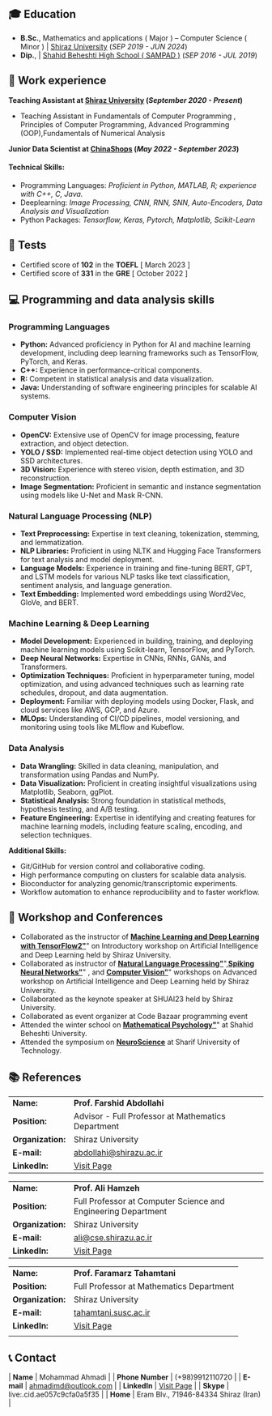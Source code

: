 ## 🎓 Education

- **B.Sc.**, Mathematics and applications  ( Major ) – Computer Science ( Minor )	| <a href="https://shirazu.ac.ir/" target="_blank">Shiraz University</a> (_SEP 2019 - JUN 2024_)	 			        		
- **Dip.**, | <a href="[https://cattheni.edu.in/](https://en.wikipedia.org/wiki/National_Organization_for_Development_of_Exceptional_Talents)" target="_blank">Shahid Beheshti High School ( SAMPAD )</a> (_SEP 2016 - JUL 2019_)

## 💼 Work experience 
**Teaching Assistant at <a href="https://www.fiverr.com/allanvictor_?public_mode=true" target="_blank">Shiraz University</a> (_September 2020 - Present_)**
- Teaching Assistant in Fundamentals of Computer Programming , Principles of Computer Programming, Advanced Programming (OOP),Fundamentals of Numerical Analysis

**Junior Data Scientist at <a href="https://www.fiverr.com/" target="_blank">ChinaShops</a> (_May 2022 - September 2023_)**

#### Technical Skills:

- Programming Languages: _Proficient in Python, MATLAB, R; experience with C++, C, Java._
- Deeplearning: _Image Processing, CNN, RNN, SNN, Auto-Encoders, Data Analysis and Visualization_
- Python Packages: _Tensorflow, Keras, Pytorch, Matplotlib, Scikit-Learn_

## 📃 Tests
- Certified score of **102** in the **TOEFL** [ March 2023 ]
- Certified score of **331** in the **GRE** [ October 2022 ]

## 💻 Programming and data analysis skills
### Programming Languages
- **Python:** Advanced proficiency in Python for AI and machine learning development, including deep learning frameworks such as TensorFlow, PyTorch, and Keras.
- **C++:** Experience in performance-critical components.
- **R:** Competent in statistical analysis and data visualization.
- **Java:** Understanding of software engineering principles for scalable AI systems.

### Computer Vision
- **OpenCV:** Extensive use of OpenCV for image processing, feature extraction, and object detection.
- **YOLO / SSD:** Implemented real-time object detection using YOLO and SSD architectures.
- **3D Vision:** Experience with stereo vision, depth estimation, and 3D reconstruction.
- **Image Segmentation:** Proficient in semantic and instance segmentation using models like U-Net and Mask R-CNN.

### Natural Language Processing (NLP)
- **Text Preprocessing:** Expertise in text cleaning, tokenization, stemming, and lemmatization.
- **NLP Libraries:** Proficient in using NLTK and Hugging Face Transformers for text analysis and model deployment.
- **Language Models:** Experience in training and fine-tuning BERT, GPT, and LSTM models for various NLP tasks like text classification, sentiment analysis, and language generation.
- **Text Embedding:** Implemented word embeddings using Word2Vec, GloVe, and BERT.

### Machine Learning & Deep Learning
- **Model Development:** Experienced in building, training, and deploying machine learning models using Scikit-learn, TensorFlow, and PyTorch.
- **Deep Neural Networks:** Expertise in CNNs, RNNs, GANs, and Transformers.
- **Optimization Techniques:** Proficient in hyperparameter tuning, model optimization, and using advanced techniques such as learning rate schedules, dropout, and data augmentation.
- **Deployment:** Familiar with deploying models using Docker, Flask, and cloud services like AWS, GCP, and Azure.
- **MLOps:** Understanding of CI/CD pipelines, model versioning, and monitoring using tools like MLflow and Kubeflow.

### Data Analysis
- **Data Wrangling:** Skilled in data cleaning, manipulation, and transformation using Pandas and NumPy.
- **Data Visualization:** Proficient in creating insightful visualizations using Matplotlib, Seaborn, ggPlot.
- **Statistical Analysis:** Strong foundation in statistical methods, hypothesis testing, and A/B testing.
- **Feature Engineering:** Expertise in identifying and creating features for machine learning models, including feature scaling, encoding, and selection techniques.

**Additional Skills:**
  
- Git/GitHub for version control and collaborative coding.
- High performance computing on clusters for scalable data analysis.
- Bioconductor for analyzing genomic/transcriptomic experiments.
- Workflow automation to enhance reproducibility and to faster workflow. 

## 🎤 Workshop and Conferences
- Collaborated as the instructor of **<a href="http://sns.ee.sharif.ir" target="_blank">Machine Learning and Deep Learning with TensorFlow2"</a>**" on Introductory workshop on Artiﬁcial Intelligence and Deep Learning held by Shiraz University.
- Collaborated as instructor of **<a href="http://sns.ee.sharif.ir" target="_blank">Natural Language Processing"</a>**",**<a href="http://sns.ee.sharif.ir" target="_blank">Spiking Neural Networks"</a>**" , and **<a href="http://sns.ee.sharif.ir" target="_blank">Computer Vision"</a>**" workshops on Advanced workshop on Artiﬁcial Intelligence and Deep Learning held by Shiraz University.
- Collaborated as the keynote speaker at SHUAI23 held by Shiraz University.
- Collaborated as event organizer at Code Bazaar programming event
- Attended the winter school on **<a href="http://sns.ee.sharif.ir" target="_blank">Mathematical Psychology"</a>**" at Shahid Beheshti University.
- Attended the symposium on **<a href="http://sns.ee.sharif.ir" target="_blank">NeuroScience</a>** at Sharif University of Technology.

## 📚 References

|     |     |
|:----|:----|
| **Name:** | **Prof. Farshid Abdollahi** |
| **Position:** | Advisor - Full Professor at Mathematics Department |
| **Organization:** | Shiraz University |
| **E-mail:** | <a href="abdollahi@shirazu.ac.ir">abdollahi@shirazu.ac.ir</a> |
| **LinkedIn:** | <a href="https://www.linkedin.com/in/farshid-abdollahi-9a05a0a8/" target="_blank">Visit Page</a> |

|     |     |
|:----|:----|
| **Name:** | **Prof. Ali Hamzeh** |
| **Position:** | Full Professor at Computer Science and Engineering Department |
| **Organization:** | Shiraz University |
| **E-mail:** | <a href="mailto:ali@cse.shirazu.ac.ir">ali@cse.shirazu.ac.ir</a> |
| **LinkedIn:** | <a href="https://www.linkedin.com/in/ali-hamzeh-94689a120/?originalSubdomain=ir" target="_blank">Visit Page</a> |

|     |     |
|:----|:----|
| **Name:** | **Prof. Faramarz Tahamtani** |
| **Position:** | Full Professor at Mathematics Department |
| **Organization:** | Shiraz University |
| **E-mail:** | <a href="mailto:tahamtani.susc.ac.ir">tahamtani.susc.ac.ir</a> |
| **LinkedIn:** | <a href="https://www.linkedin.com/in/faramarz-tahamtani-9289964b/" target="_blank">Visit Page</a> |
|     |     |


## 📞 Contact

| **Name**   | Mohammad Ahmadi | 
| **Phone Number**   | (+98)9912110720 | 
| **E-mail**   | <a href="mailto:ahmadimd@outlook.com">ahmadimd@outlook.com</a> | 
| **LinkedIn**   | <a href="https://www.linkedin.com/in/mahmadi79" target="_blank">Visit Page</a> | 
| **Skype**   | live:.cid.ae057c9cfa0a5f35 | 
| **Home**   | Eram Blv., 71946-84334 Shiraz (Iran) | 
